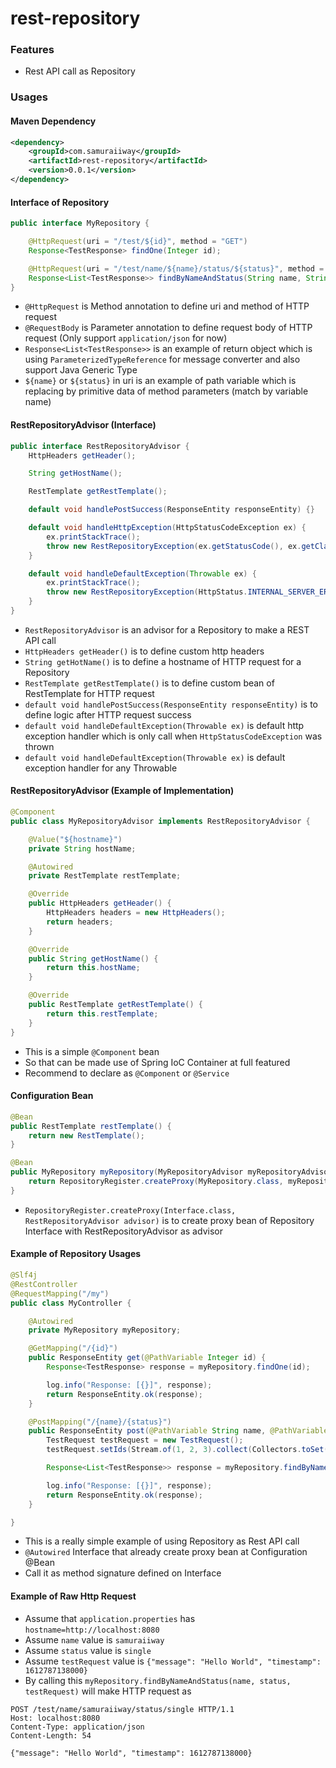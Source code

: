 # rest-repository

### Features
- Rest API call as Repository

### Usages
#### Maven Dependency
```xml
<dependency>
	<groupId>com.samuraiiway</groupId>
	<artifactId>rest-repository</artifactId>
	<version>0.0.1</version>
</dependency>
```

#### Interface of Repository
```java
public interface MyRepository {

    @HttpRequest(uri = "/test/${id}", method = "GET")
    Response<TestResponse> findOne(Integer id);

    @HttpRequest(uri = "/test/name/${name}/status/${status}", method = "POST")
    Response<List<TestResponse>> findByNameAndStatus(String name, String status, @RequestBody TestRequest request);
}
```
- `@HttpRequest` is Method annotation to define uri and method of HTTP request
- `@RequestBody` is Parameter annotation to define request body of HTTP request (Only support `application/json` for now)
- `Response<List<TestResponse>>` is an example of return object which is using `ParameterizedTypeReference` for message converter and also support Java Generic Type
- `${name}` or `${status}` in uri is an example of path variable which is replacing by primitive data of method parameters (match by variable name)

#### RestRepositoryAdvisor (Interface)
```java
public interface RestRepositoryAdvisor {
    HttpHeaders getHeader();

    String getHostName();

    RestTemplate getRestTemplate();

    default void handlePostSuccess(ResponseEntity responseEntity) {}

    default void handleHttpException(HttpStatusCodeException ex) {
        ex.printStackTrace();
        throw new RestRepositoryException(ex.getStatusCode(), ex.getClass().getName(), new String(ex.getResponseBodyAsByteArray()));
    }

    default void handleDefaultException(Throwable ex) {
        ex.printStackTrace();
        throw new RestRepositoryException(HttpStatus.INTERNAL_SERVER_ERROR, ex.getClass().getName(), ex.getMessage());
    }
}
```
- `RestRepositoryAdvisor` is an advisor for a Repository to make a REST API call
- `HttpHeaders getHeader()` is to define custom http headers
- `String getHotName()` is to define a hostname of HTTP request for a Repository
- `RestTemplate getRestTemplate()` is to define custom bean of RestTemplate for HTTP request
- `default void handlePostSuccess(ResponseEntity responseEntity)` is to define logic after HTTP request success
- `default void handleDefaultException(Throwable ex)` is default http exception handler which is only call when `HttpStatusCodeException` was thrown
- `default void handleDefaultException(Throwable ex)` is default exception handler for any Throwable

#### RestRepositoryAdvisor (Example of Implementation)
```java
@Component
public class MyRepositoryAdvisor implements RestRepositoryAdvisor {

    @Value("${hostname}")
    private String hostName;

    @Autowired
    private RestTemplate restTemplate;

    @Override
    public HttpHeaders getHeader() {
        HttpHeaders headers = new HttpHeaders();
        return headers;
    }

    @Override
    public String getHostName() {
        return this.hostName;
    }

    @Override
    public RestTemplate getRestTemplate() {
        return this.restTemplate;
    }
}
```
- This is a simple `@Component` bean
- So that can be made use of Spring IoC Container at full featured
- Recommend to declare as `@Component` or `@Service`

#### Configuration Bean
```java
@Bean
public RestTemplate restTemplate() {
    return new RestTemplate();
}

@Bean
public MyRepository myRepository(MyRepositoryAdvisor myRepositoryAdvisor) {
    return RepositoryRegister.createProxy(MyRepository.class, myRepositoryAdvisor);
}
```
- `RepositoryRegister.createProxy(Interface.class, RestRepositoryAdvisor advisor)` is to create proxy bean of Repository Interface with RestRepositoryAdvisor as advisor

#### Example of Repository Usages
```java
@Slf4j
@RestController
@RequestMapping("/my")
public class MyController {

    @Autowired
    private MyRepository myRepository;

    @GetMapping("/{id}")
    public ResponseEntity get(@PathVariable Integer id) {
        Response<TestResponse> response = myRepository.findOne(id);

        log.info("Response: [{}]", response);
        return ResponseEntity.ok(response);
    }

    @PostMapping("/{name}/{status}")
    public ResponseEntity post(@PathVariable String name, @PathVariable String status) {
        TestRequest testRequest = new TestRequest();
        testRequest.setIds(Stream.of(1, 2, 3).collect(Collectors.toSet()));

        Response<List<TestResponse>> response = myRepository.findByNameAndStatus(name, status, testRequest);

        log.info("Response: [{}]", response);
        return ResponseEntity.ok(response);
    }

}
```
- This is a really simple example of using Repository as Rest API call
- `@Autowired` Interface that already create proxy bean at Configuration @Bean
- Call it as method signature defined on Interface

#### Example of Raw Http Request
- Assume that `application.properties` has `hostname=http://localhost:8080`
- Assume `name` value is `samuraiiway`
- Assume `status` value is `single`
- Assume `testRequest` value is `{"message": "Hello World", "timestamp": 1612787138000}`
- By calling this `myRepository.findByNameAndStatus(name, status, testRequest)` will make HTTP request as
```text
POST /test/name/samuraiiway/status/single HTTP/1.1
Host: localhost:8080
Content-Type: application/json
Content-Length: 54

{"message": "Hello World", "timestamp": 1612787138000}
```

